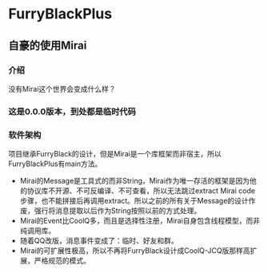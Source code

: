 # FurryBlackPlus

## 自豪的使用Mirai


### 介绍

没有Mirai这个世界会变成什么样？

### 这是0.0.0版本，到处都是临时代码

### 软件架构

项目继承FurryBlack的设计，但是Mirai是一个库框架而非宿主，所以FurryBlackPlus有main方法。

- Mirai的Message是工具式的而非String，Mirai作为唯一存活的框架是因为他的协议库不开源、不可反编译、不可查看，所以无法跳过extract Mirai code步骤，也不能拼接后再调用extract。所以之前的所有关于Message的设计作废，强行将消息提取以后作为String按照以前的方式处理。  
- Mirai的Event比CoolQ多，而且是选择性注册，Mirai自身包含线程模型，而非纯调用库。  
- 随着QQ改版，消息事件变成了：临时、好友和群。
- Mirai的可扩展性极高，所以不再将FurryBlack设计成CoolQ-JCQ版那样高扩展，严格规范的模式。  